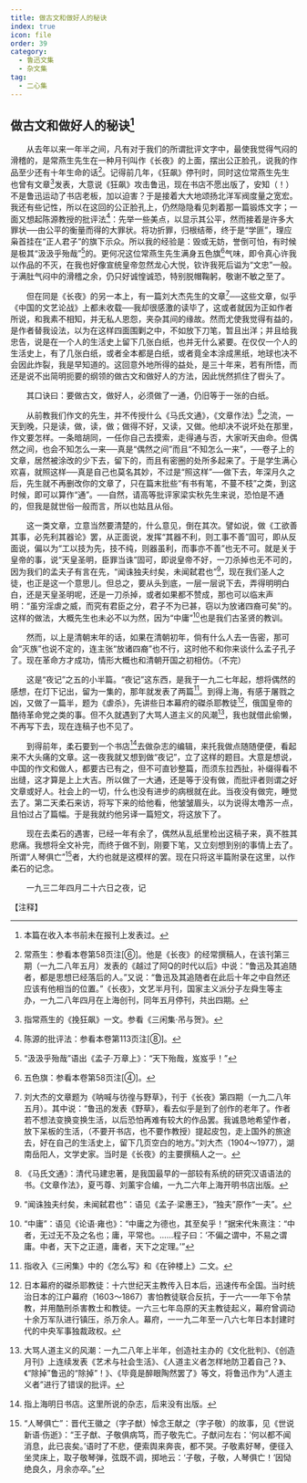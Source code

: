 ```yaml
---
title: 做古文和做好人的秘诀
index: true
icon: file
order: 39
category:
  - 鲁迅文集
  - 杂文集
tag:  
  - 二心集
---
```


## 做古文和做好人的秘诀[^①]

　　从去年以来一年半之间，凡有对于我们的所谓批评文字中，最使我觉得气闷的滑稽的，是常燕生先生在一种月刊叫作《长夜》的上面，摆出公正脸孔，说我的作品至少还有十年生命的话[^②]。记得前几年，《狂飙》停刊时，同时这位常燕生先生也曾有文章[^③]发表，大意说《狂飙》攻击鲁迅，现在书店不愿出版了，安知（！）不是鲁迅运动了书店老板，加以迫害？于是接着大大地颂扬北洋军阀度量之宽宏。我还有些记性，所以在这回的公正脸孔上，仍然隐隐看见刺着那一篇锻炼文字；一面又想起陈源教授的批评法[^④]：先举一些美点，以显示其公平，然而接着是许多大罪状──由公平的衡量而得的大罪状。将功折罪，归根结蒂，终于是“学匪”，理应枭首挂在“正人君子”的旗下示众。所以我的经验是：毁或无妨，誉倒可怕，有时候是极其“汲汲乎殆哉”[^⑤]的。更何况这位常燕生先生满身五色旗[^⑥]气味，即令真心许我以作品的不灭，在我也好像宣统皇帝忽然龙心大悦，钦许我死后谥为“文忠”一般。于满肚气闷中的滑稽之余，仍只好诚惶诚恐，特别脱帽鞠躬，敬谢不敏之至了。

　　但在同是《长夜》的另一本上，有一篇刘大杰先生的文章[^⑦]──这些文章，似乎《中国的文艺论战》上都未收载──我却很感激的读毕了，这或者就因为正如作者所说，和我素不相知，并无私人恩怨，夹杂其间的缘故。然而尤使我觉得有益的，是作者替我设法，以为在这样四面围剿之中，不如放下刀笔，暂且出洋；并且给我忠告，说是在一个人的生活史上留下几张白纸，也并无什么紧要。在仅仅一个人的生活史上，有了几张白纸，或者全本都是白纸，或者竟全本涂成黑纸，地球也决不会因此炸裂，我是早知道的。这回意外地所得的益处，是三十年来，若有所悟，而还是说不出简明扼要的纲领的做古文和做好人的方法，因此恍然抓住了辔头了。

　　其口诀曰：要做古文，做好人，必须做了一通，仍旧等于一张的白纸。

　　从前教我们作文的先生，并不传授什么《马氏文通》，《文章作法》[^⑧]之流，一天到晚，只是读，做，读，做；做得不好，又读，又做。他却决不说坏处在那里，作文要怎样。一条暗胡同，一任你自己去摸索，走得通与否，大家听天由命。但偶然之间，也会不知怎么一来──真是“偶然之间”而且“不知怎么一来”，──卷子上的文章，居然被涂改的少下去，留下的，而且有密圈的处所多起来了。于是学生满心欢喜，就照这样──真是自己也莫名其妙，不过是“照这样”──做下去，年深月久之后，先生就不再删改你的文章了，只在篇末批些“有书有笔，不蔓不枝”之类，到这时候，即可以算作“通”。──自然，请高等批评家梁实秋先生来说，恐怕是不通的，但我是就世俗一般而言，所以也姑且从俗。

　　这一类文章，立意当然要清楚的，什么意见，倒在其次。譬如说，做《工欲善其事，必先利其器论》罢，从正面说，发挥“其器不利，则工事不善”固可，即从反面说，偏以为“工以技为先，技不纯，则器虽利，而事亦不善”也无不可。就是关于皇帝的事，说“天皇圣明，臣罪当诛”固可，即说皇帝不好，一刀杀掉也无不可的，因为我们的孟夫子有言在先，“闻诛独夫纣矣，未闻弑君也”[^⑨]，现在我们圣人之徒，也正是这一个意思儿。但总之，要从头到底，一层一层说下去，弄得明明白白，还是天皇圣明呢，还是一刀杀掉，或者如果都不赞成，那也可以临末声明：“虽穷淫虐之威，而究有君臣之分，君子不为已甚，窃以为放诸四裔可矣”的。这样的做法，大概先生也未必不以为然，因为“中庸”[^⑩]也是我们古圣贤的教训。

　　然而，以上是清朝末年的话，如果在清朝初年，倘有什么人去一告密，那可会“灭族”也说不定的，连主张“放诸四裔”也不行，这时他不和你来谈什么孟子孔子了。现在革命方才成功，情形大概也和清朝开国之初相仿。（不完）

　　这是“夜记”之五的小半篇。“夜记”这东西，是我于一九二七年起，想将偶然的感想，在灯下记出，留为一集的，那年就发表了两篇[^⑾]。到得上海，有感于屠戮之凶，又做了一篇半，题为《虐杀》，先讲些日本幕府的磔杀耶教徒[^⑿]，俄国皇帝的酷待革命党之类的事。但不久就遇到了大骂人道主义的风潮[^⒀]，我也就借此偷懒，不再写下去，现在连稿子也不见了。

　　到得前年，柔石要到一个书店[^⒁]去做杂志的编辑，来托我做点随随便便，看起来不大头痛的文章。这一夜我就又想到做“夜记”，立了这样的题目。大意是想说，中国的作文和做人，都要古已有之，但不可直钞整篇，而须东拉西扯，补缀得看不出缝，这才算是上上大吉。所以做了一大通，还是等于没有做，而批评者则谓之好文章或好人。社会上的一切，什么也没有进步的病根就在此。当夜没有做完，睡觉去了。第二天柔石来访，将写下来的给他看，他皱皱眉头，以为说得太噜苏一点，且怕过占了篇幅。于是我就约他另译一篇短文，将这放下了。

　　现在去柔石的遇害，已经一年有余了，偶然从乱纸里检出这稿子来，真不胜其悲痛。我想将全文补完，而终于做不到，刚要下笔，又立刻想到别的事情上去了。所谓“人琴俱亡”[^⒂]者，大约也就是这模样的罢。现在只将这半篇附录在这里，以作柔石的记念。

　　一九三二年四月二十六日之夜，记

【注释】

[^①]:本篇在收入本书前未在报刊上发表过。

[^②]:常燕生：参看本卷第58页注[⑥]。他是《长夜》的经常撰稿人，在该刊第三期（一九二八年五月）发表的《越过了阿Q的时代以后》中说：“鲁迅及其追随者，都是思想已经落后的人。”又说：“鲁迅及其追随者在此后十年之中自然还应该有他相当的位置。”《长夜》，文艺半月刊，国家主义派分子左舜生等主办，一九二八年四月在上海创刊，同年五月停刊，共出四期。

[^③]:指常燕生的《挽狂飙》一文。参看《三闲集·吊与贺》。

[^④]:陈源的批评法：参看本卷第113页注[⑧]。

[^⑤]:“汲汲乎殆哉”语出《孟子·万章上》：“天下殆哉，岌岌乎！”

[^⑥]:五色旗：参看本卷第58页注[④]。

[^⑦]:刘大杰的文章题为《呐喊与彷徨与野草》，刊于《长夜》第四期（一九二八年五月）。其中说：“鲁迅的发表《野草》，看去似乎是到了创作的老年了。作者若不想法变换变换生活，以后恐怕再难有较大的作品罢。我诚恳地希望作者，放下呆板的生活，（不要开书店，也不要作教授）提起皮包，走上国外的旅途去，好在自己的生活史上，留下几页空白的地方。”刘大杰（1904～1977），湖南岳阳人，文学史家。当时是《长夜》的主要撰稿人之一。

[^⑧]:《马氏文通》：清代马建忠著，是我国最早的一部较有系统的研究汉语语法的书。《文章作法》，夏丐尊、刘薰宇合编，一九二六年上海开明书店出版。

[^⑨]:“闻诛独夫纣矣，未闻弑君也”：语见《孟子·梁惠王》，“独夫”原作“一夫”。

[^⑩]:“中庸”：语见《论语·雍也》：“中庸之为德也，其至矣乎！”据宋代朱熹注：“中者，无过无不及之名也；庸，平常也。……程子曰：‘不偏之谓中，不易之谓庸。中者，天下之正道，庸者，天下之定理。’”

[^⑾]:指收入《三闲集》中的《怎么写》和《在钟楼上》二文。

[^⑿]:日本幕府的磔杀耶教徒：十六世纪天主教传入日本后，迅速传布全国。当时统治日本的江户幕府（1603～1867）害怕教徒联合反抗，于一六一一年下令禁教，并用酷刑杀害教士和教徒。一六三七年岛原的天主教徒起义，幕府曾调动十余万军队进行镇压，杀万余人。幕府，一一九二年至一八六七年日本封建时代的中央军事独裁政权。

[^⒀]:大骂人道主义的风潮：一九二八年上半年，创造社主办的《文化批判》、《创造月刊》上连续发表《艺术与社会生活》、《人道主义者怎样地防卫着自己？》、《“除掉”鲁迅的“除掉”！》、《毕竟是醉眼陶然罢了》等文，将鲁迅作为“人道主义者”进行了错误的批评。

[^⒁]:指上海明日书店。这里所说的杂志，后来没有出版。

[^⒂]:“人琴俱亡”：晋代王徽之（字子猷）悼念王献之（字子敬）的故事，见《世说新语·伤逝》：“王子猷、子敬俱病笃，而子敬先亡。子猷问左右：‘何以都不闻消息，此已丧矣。’语时了不悲，便索舆来奔丧，都不哭。子敬素好琴，便径入坐灵床上，取子敬琴弹，弦既不调，掷地云：‘子敬，子敬，人琴俱亡！’因恸绝良久，月余亦卒。”
